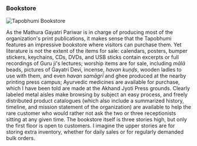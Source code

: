 ### Bookstore

![Tapobhumi Bookstore](/img/Tapobhumi/tapobhumi-bookstore.JPG)

As the Mathura Gayatri Pariwar is in charge of producing most of the organization's print publications, it makes sense that the Tapobhumi features an impressive bookstore where visitors can purchase them. Yet literature is not the extent of the items for sale: calendars, posters, bumper stickers, keychains, CDs, DVDs, and USB sticks contain excerpts or full recordings of Guru ji's lectures; worship items are for sale, including _mālā_ beads, pictures of Gayatri Devi, incense, _havan kuṇḍs_, wooden ladles to use with them, and even _havan samāgrī_ and ghee produced at the nearby printing press campus; Ayurvedic medicines are available for purchase, which I have been told are made at the Akhand Jyoti Press grounds. Clearly labeled metal aisles make browsing by subject an easy process, and freely distributed product catalogues (which also include a summarized history, timeline, and mission statement of the organization) are available to help the rare customer who would rather not ask the two or three receptionists sitting at any given time. The bookstore itself is three stories high, but only the first floor is open to customers. I imagine the upper stories are for storing extra inventory, whether for daily sales or for regularly demanded bulk orders.

